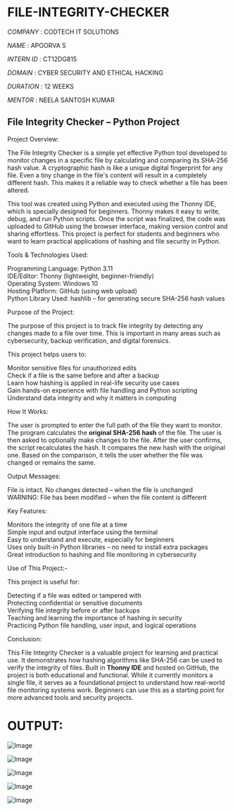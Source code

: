 # FILE-INTEGRITY-CHECKER

*COMPANY* : CODTECH IT SOLUTIONS

*NAME* : APOORVA S

*INTERN ID* : CT12DG815

*DOMAIN* : CYBER SECURITY AND ETHICAL HACKING 

*DURATION* : 12 WEEKS

*MENTOR* : NEELA SANTOSH KUMAR 

## File Integrity Checker – Python Project

Project Overview:

The File Integrity Checker is a simple yet effective Python tool developed to monitor changes in a specific file by calculating and comparing its SHA-256 hash value. A cryptographic hash is like a unique digital fingerprint for any file. Even a tiny change in the file's content will result in a completely different hash. This makes it a reliable way to check whether a file has been altered.

This tool was created using Python and executed using the Thonny IDE, which is specially designed for beginners. Thonny makes it easy to write, debug, and run Python scripts. Once the script was finalized, the code was uploaded to GitHub using the browser interface, making version control and sharing effortless. This project is perfect for students and beginners who want to learn practical applications of hashing and file security in Python.

Tools & Technologies Used:

Programming Language: Python 3.11  
IDE/Editor: Thonny (lightweight, beginner-friendly)  
Operating System: Windows 10  
Hosting Platform: GitHub (using web upload)  
Python Library Used:
hashlib – for generating secure SHA-256 hash values  

Purpose of the Project:

The purpose of this project is to track file integrity by detecting any changes made to a file over time. This is important in many areas such as cybersecurity, backup verification, and digital forensics.

This project helps users to:

Monitor sensitive files for unauthorized edits  
Check if a file is the same before and after a backup  
Learn how hashing is applied in real-life security use cases  
Gain hands-on experience with file handling and Python scripting  
Understand data integrity and why it matters in computing

How It Works:

The user is prompted to enter the full path of the file they want to monitor.
The program calculates the **original SHA-256 hash** of the file.
The user is then asked to optionally make changes to the file.
After the user confirms, the script recalculates the hash.
It compares the new hash with the original one.
Based on the comparison, it tells the user whether the file was changed or remains the same.

Output Messages:

File is intact. No changes detected – when the file is unchanged  
WARNING: File has been modified – when the file content is different

Key Features:

Monitors the integrity of one file at a time  
Simple input and output interface using the terminal  
Easy to understand and execute, especially for beginners  
Uses only built-in Python libraries – no need to install extra packages  
Great introduction to hashing and file monitoring in cybersecurity

Use of This Project:-

This project is useful for:

Detecting if a file was edited or tampered with  
Protecting confidential or sensitive documents  
Verifying file integrity before or after backups  
Teaching and learning the importance of hashing in security  
Practicing Python file handling, user input, and logical operations

Conclusion:

This File Integrity Checker is a valuable project for learning and practical use. It demonstrates how hashing algorithms like SHA-256 can be used to verify the integrity of files. Built in **Thonny IDE** and hosted on GitHub, the project is both educational and functional. While it currently monitors a single file, it serves as a foundational project to understand how real-world file monitoring systems work. Beginners can use this as a starting point for more advanced tools and security projects.

# OUTPUT:

![Image](https://github.com/user-attachments/assets/07b242fa-ef1d-495c-8be3-537b7d119f30)

![Image](https://github.com/user-attachments/assets/819355b3-0a97-414b-aadf-9b47aa1a182a)

![Image](https://github.com/user-attachments/assets/f7d0d2ba-c807-4732-91e4-31e144a7c420)

![Image](https://github.com/user-attachments/assets/b070e4bb-ae37-4c57-b02e-2a34a3b3a429)

![Image](https://github.com/user-attachments/assets/f8412f57-5c6e-4d4b-894b-850e2bde7df0)
